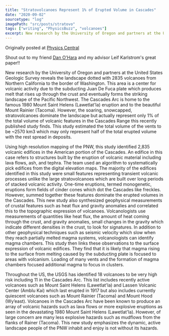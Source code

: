 ```yaml
---
title: "Stratovolcanoes Represent 1% of Erupted Volume in Cascades"
date: "2020-09-02"
sourcetype: "log"
imagePath: "src/posts/stratovo"
tags: ["writing", "PhysicsBuzz", "volcanoes"]
excerpt: New research by the University of Oregon and partners at the United States Geologic Survey reveals 
---
```


Originally posted at [Physics Central](http://physicsbuzz.physicscentral.com/)

Shout out to my friend [Dan O'Hara]() and my advisor Leif Karlstrom's great paper!!


New research by the University of Oregon and partners at the United States Geologic Survey reveals the landscape dotted with 2835 volcanoes from Northern California to the border of Washington. This area is a center for volcanic activity due to the subducting Juan De Fuca plate which produces melt that rises up through the crust and eventually forms the striking landscape of the Pacific Northwest. The Cascades Arc is home to the famous 1980 Mount Saint Helens (Lawetlat'la) eruption and to the beautiful Mount Rainier (Tacoma). However, the soaring, snowcapped, stratovolcanoes dominate the landscape but actually represent only 1% of the total volume of volcanic features in the Cascades Range this recently published study finds. This study estimated the total volume of the vents to be ~2570 km3 which may only represent half of the total erupted volume with the rest spread in deposits.

Using high resolution mapping of the PNW, this study identified 2,835 volcanic edifices in the American portion of the Cascades. An edifice in this case refers to structures built by the eruption of volcanic material including lava flows, ash, and tephra. The team used an algorithm to systematically pick edifices from the digital elevation maps. The majority of the edifices identified in this study were small features representing transient volcanic processes unlike the large stratovolcanoes which are built over long periods of stacked volcanic activity. One-time eruptions, termed monogenetic, eruptions form fields of cinder cones which dot the Cascades like freckles. However, summed together these features dominate the erupted volumes in the Cascades. This new study also synthesized geophysical measurements of crustal features such as heat flux and gravity anomalies and correlated this to the topographic expression of volcanoes. Volcanologists use measurements of quantities like heat flux, the amount of heat coming through the crust, and gravity anomalies, small changes in the gravity which indicate different densities in the crust, to look for signatures. In addition to other geophysical techniques such as seismic velocity which slow when they reach partially melted magma systems, volcanologists can identify magma chambers. This study then links these observations to the surface expression of volcanic edifices. They find that it is likely that magma rising to the surface from melting caused by the subducting plate is focused to areas with volcanism. Loading of many vents and the formation of magma chambers focused additional magma to focus in clusters. 

Throughout the US, the USGS has identified 18 volcanoes to be very high risk including 11 in the Cascades Arc. This list includes recently active volcanoes such as Mount Saint Helens (Lawetlat'la) and Lassen Volcanic Center (Amblu Kai) which last erupted in 1917 but also includes currently quiescent volcanoes such as Mount Rainier (Tacoma) and Mount Hood (Wy’east). Volcanoes in the Cascades Arc have been known to produce an array of volcanic hazards such as lava flows or more explosive eruptions as seen in the devastating 1980 Mount Saint Helens (Lawetlat'la). However, of large concern are many less explosive hazards such as mudflows from the flanks of Rainer (Tacoma). This new study emphasizes the dynamic, active landscape people of the PNW inhabit and enjoy is not without its hazards.